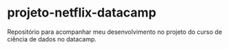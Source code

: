# projeto-netflix-datacamp
Repositório para acompanhar meu desenvolvimento no projeto do curso de ciência de dados no datacamp.
